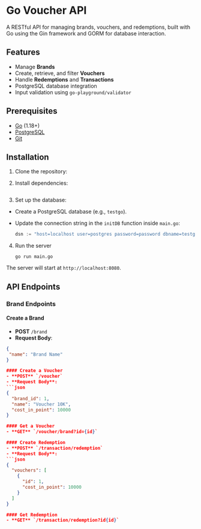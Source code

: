 # Go Voucher API

A RESTful API for managing brands, vouchers, and redemptions, built with Go using the Gin framework and GORM for database interaction.

## Features

- Manage **Brands**
- Create, retrieve, and filter **Vouchers**
- Handle **Redemptions** and **Transactions**
- PostgreSQL database integration
- Input validation using `go-playground/validator`

## Prerequisites

- [Go](https://go.dev/) (1.18+)
- [PostgreSQL](https://www.postgresql.org/)
- [Git](https://git-scm.com/)

## Installation

1. Clone the repository:

2. Install dependencies:



```go mod tidy
  ```


3. Set up the database:
- Create a PostgreSQL database (e.g., `testgo`).
- Update the connection string in the `initDB` function inside `main.go`:

  ```go
  dsn := "host=localhost user=postgres password=password dbname=testgo port=5432 sslmode=disable TimeZone=Asia/Shanghai"
  ```

4. Run the server

    ```go run main.go```

The server will start at `http://localhost:8080`.

## API Endpoints

### Brand Endpoints

#### Create a Brand
- **POST** `/brand`
- **Request Body**:
```json
{
 "name": "Brand Name"
}

#### Create a Voucher
- **POST** `/voucher`
- **Request Body**:
```json
{
  "brand_id": 1,
  "name": "Voucher 10K",
  "cost_in_point": 10000
}

#### Get a Voucher
- **GET** `/voucher/brand?id={id}`

#### Create Redemption
- **POST** `/transaction/redemption`
- **Request Body**:
```json
{
  "vouchers": [
    {
      "id": 1,
      "cost_in_point": 10000
    }
  ]
}

#### Get Redemption
- **GET** `/transaction/redemption?id{id}`




